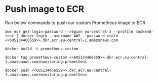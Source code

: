 # Push image to ECR
Run below commands to push our custom Prometheus image to ECR.
```
aws ecr get-login-password --region eu-central-1 --profile backend-test | docker login --username AWS --password-stdin <<605134466559>>.dkr.ecr.eu-central-1.amazonaws.com
```

```
docker build -t prometheus-custom .
```

```
docker tag prometheus-custom <<605134466559>>.dkr.ecr.eu-central-1.amazonaws.com/monitoring:prometheus
```

```
docker push <<605134466559>>.dkr.ecr.eu-central-1.amazonaws.com/monitoring:prometheus
```